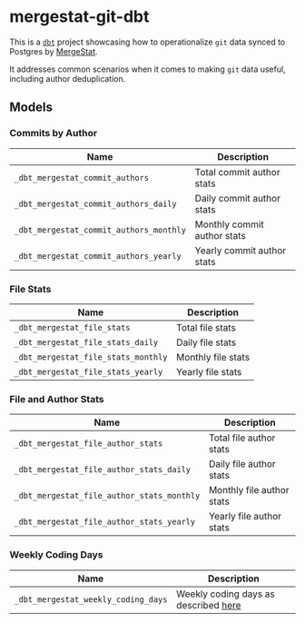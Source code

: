 # mergestat-git-dbt

This is a [`dbt`](https://www.getdbt.com/) project showcasing how to operationalize `git` data synced to Postgres by [MergeStat](https://github.com/mergestat/mergestat).

It addresses common scenarios when it comes to making `git` data useful, including author deduplication.

## Models

### Commits by Author

| Name                                    | Description                 |
|-----------------------------------------|-----------------------------|
| `_dbt_mergestat_commit_authors`         | Total commit author stats   |
| `_dbt_mergestat_commit_authors_daily`   | Daily commit author stats   |
| `_dbt_mergestat_commit_authors_monthly` | Monthly commit author stats |
| `_dbt_mergestat_commit_authors_yearly`  | Yearly commit author stats  |

### File Stats

| Name                                | Description        |
|-------------------------------------|--------------------|
| `_dbt_mergestat_file_stats`         | Total file stats   |
| `_dbt_mergestat_file_stats_daily`   | Daily file stats   |
| `_dbt_mergestat_file_stats_monthly` | Monthly file stats |
| `_dbt_mergestat_file_stats_yearly`  | Yearly file stats  |

### File and Author Stats

| Name                                       | Description               |
|--------------------------------------------|---------------------------|
| `_dbt_mergestat_file_author_stats`         | Total file author stats   |
| `_dbt_mergestat_file_author_stats_daily`   | Daily file author stats   |
| `_dbt_mergestat_file_author_stats_monthly` | Monthly file author stats |
| `_dbt_mergestat_file_author_stats_yearly`  | Yearly file author stats  |

### Weekly Coding Days

| Name                                | Description
|-------------------------------------|------------
| `_dbt_mergestat_weekly_coding_days` | Weekly coding days as described [here](https://docs.velocity.codeclimate.com/en/articles/2913576-weekly-coding-days)
